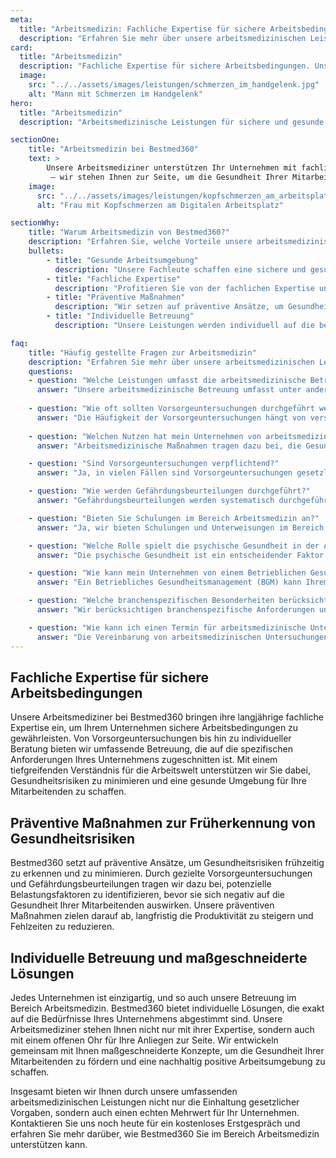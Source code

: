 ```yaml
---
meta:
  title: "Arbeitsmedizin: Fachliche Expertise für sichere Arbeitsbedingungen"
  description: "Erfahren Sie mehr über unsere arbeitsmedizinischen Leistungen, die für sichere und gesunde Arbeitsbedingungen in Ihrem Unternehmen sorgen. Unsere erfahrenen Ärzte bieten umfassende Betreuung und präventive Maßnahmen."
card:
  title: "Arbeitsmedizin"
  description: "Fachliche Expertise für sichere Arbeitsbedingungen. Unsere Arbeitsmediziner stehen Ihnen mit ihrem Fachwissen und ihrer Erfahrung zur Seite, um eine gesunde und sichere Arbeitsumgebung zu gewährleisten."
  image:
    src: "../../assets/images/leistungen/schmerzen_im_handgelenk.jpg"
    alt: "Mann mit Schmerzen im Handgelenk"
hero:
  title: "Arbeitsmedizin"
  description: "Arbeitsmedizinische Leistungen für sichere und gesunde Arbeitsbedingungen in Ihrem Unternehmen."

sectionOne:
    title: "Arbeitsmedizin bei Bestmed360"
    text: >
        Unsere Arbeitsmediziner unterstützen Ihr Unternehmen mit fachlicher Expertise und bieten umfassende Betreuung. Wir helfen Ihnen dabei, sichere Arbeitsbedingungen zu schaffen und präventive Maßnahmen zu etablieren. Ob Vorsorgeuntersuchungen, Gefährdungsbeurteilungen oder individuelle Beratung  
         – wir stehen Ihnen zur Seite, um die Gesundheit Ihrer Mitarbeitenden zu fördern.
    image:
      src: "../../assets/images/leistungen/kopfschmerzen_am_arbeitsplatz.jpg"
      alt: "Frau mit Kopfschmerzen am Digitalen Arbeitsplatz"

sectionWhy:
    title: "Warum Arbeitsmedizin von Bestmed360?"
    description: "Erfahren Sie, welche Vorteile unsere arbeitsmedizinischen Leistungen für Ihr Unternehmen bieten"
    bullets:
        - title: "Gesunde Arbeitsumgebung"
          description: "Unsere Fachleute schaffen eine sichere und gesunde Arbeitsumgebung für Ihre Mitarbeitenden."
        - title: "Fachliche Expertise"
          description: "Profitieren Sie von der fachlichen Expertise unserer erfahrenen Arbeitsmediziner."
        - title: "Präventive Maßnahmen"
          description: "Wir setzen auf präventive Ansätze, um Gesundheitsrisiken frühzeitig zu erkennen und zu minimieren."
        - title: "Individuelle Betreuung"
          description: "Unsere Leistungen werden individuell auf die betrieblichen Anforderungen Ihres Unternehmens abgestimmt."

faq:
    title: "Häufig gestellte Fragen zur Arbeitsmedizin"
    description: "Erfahren Sie mehr über unsere arbeitsmedizinischen Leistungen und erhalten Antworten auf häufig gestellte Fragen."
    questions:
    - question: "Welche Leistungen umfasst die arbeitsmedizinische Betreuung?"
      answer: "Unsere arbeitsmedizinische Betreuung umfasst unter anderem Vorsorgeuntersuchungen, Gefährdungsbeurteilungen und individuelle Beratung."
    
    - question: "Wie oft sollten Vorsorgeuntersuchungen durchgeführt werden?"
      answer: "Die Häufigkeit der Vorsorgeuntersuchungen hängt von verschiedenen Faktoren ab. Unsere Ärzte beraten Sie gerne individuell."
      
    - question: "Welchen Nutzen hat mein Unternehmen von arbeitsmedizinischen Maßnahmen?"
      answer: "Arbeitsmedizinische Maßnahmen tragen dazu bei, die Gesundheit Ihrer Mitarbeitenden zu erhalten, die Produktivität zu steigern und Fehlzeiten zu reduzieren. Ein gesundes Arbeitsumfeld führt zu motivierten Mitarbeitern und einer positiven Unternehmenskultur."

    - question: "Sind Vorsorgeuntersuchungen verpflichtend?"
      answer: "Ja, in vielen Fällen sind Vorsorgeuntersuchungen gesetzlich vorgeschrieben, um die Gesundheit der Beschäftigten zu schützen. Unsere Experten sorgen dafür, dass Ihr Unternehmen alle relevanten Vorschriften einhält."

    - question: "Wie werden Gefährdungsbeurteilungen durchgeführt?"
      answer: "Gefährdungsbeurteilungen werden systematisch durchgeführt, um potenzielle Risiken am Arbeitsplatz zu identifizieren. Unsere Spezialisten führen eine umfassende Analyse durch und entwickeln Maßnahmen zur Minimierung dieser Risiken."

    - question: "Bieten Sie Schulungen im Bereich Arbeitsmedizin an?"
      answer: "Ja, wir bieten Schulungen und Unterweisungen im Bereich Arbeitsmedizin an. Diese können vor Ort oder digital durchgeführt werden und helfen dabei, das Bewusstsein für gesundheitsrelevante Themen zu schärfen."

    - question: "Welche Rolle spielt die psychische Gesundheit in der Arbeitsmedizin?"
      answer: "Die psychische Gesundheit ist ein entscheidender Faktor in der Arbeitsmedizin. Wir legen großen Wert darauf, auch die psychischen Belastungen am Arbeitsplatz zu erfassen und entsprechende Maßnahmen zur Förderung der mentalen Gesundheit zu empfehlen."

    - question: "Wie kann mein Unternehmen von einem Betrieblichen Gesundheitsmanagement (BGM) profitieren?"
      answer: "Ein Betriebliches Gesundheitsmanagement (BGM) kann Ihrem Unternehmen vielfältige Vorteile bringen, darunter eine gesteigerte Mitarbeiterzufriedenheit, verbesserte Arbeitsbedingungen und eine Reduzierung von krankheitsbedingten Ausfällen. Unsere Experten beraten Sie gerne zu den Möglichkeiten."

    - question: "Welche branchenspezifischen Besonderheiten berücksichtigen Sie in der Arbeitsmedizin?"
      answer: "Wir berücksichtigen branchenspezifische Anforderungen und Risiken in unserer arbeitsmedizinischen Betreuung. Unsere Experten sind auf verschiedene Branchen spezialisiert und passen die Maßnahmen individuell an die Bedürfnisse Ihres Unternehmens an."

    - question: "Wie kann ich einen Termin für arbeitsmedizinische Untersuchungen vereinbaren?"
      answer: "Die Vereinbarung von arbeitsmedizinischen Untersuchungen ist einfach und unkompliziert. Kontaktieren Sie uns, um einen Termin zu vereinbaren, und wir finden gemeinsam die besten Lösungen für Ihr Unternehmen."
---
```


## Fachliche Expertise für sichere Arbeitsbedingungen

Unsere Arbeitsmediziner bei Bestmed360 bringen ihre langjährige fachliche Expertise ein, um Ihrem Unternehmen sichere Arbeitsbedingungen zu gewährleisten. Von Vorsorgeuntersuchungen bis hin zu individueller Beratung bieten wir umfassende Betreuung, die auf die spezifischen Anforderungen Ihres Unternehmens zugeschnitten ist. Mit einem tiefgreifenden Verständnis für die Arbeitswelt unterstützen wir Sie dabei, Gesundheitsrisiken zu minimieren und eine gesunde Umgebung für Ihre Mitarbeitenden zu schaffen.

## Präventive Maßnahmen zur Früherkennung von Gesundheitsrisiken

Bestmed360 setzt auf präventive Ansätze, um Gesundheitsrisiken frühzeitig zu erkennen und zu minimieren. Durch gezielte Vorsorgeuntersuchungen und Gefährdungsbeurteilungen tragen wir dazu bei, potenzielle Belastungsfaktoren zu identifizieren, bevor sie sich negativ auf die Gesundheit Ihrer Mitarbeitenden auswirken. Unsere präventiven Maßnahmen zielen darauf ab, langfristig die Produktivität zu steigern und Fehlzeiten zu reduzieren.

## Individuelle Betreuung und maßgeschneiderte Lösungen

Jedes Unternehmen ist einzigartig, und so auch unsere Betreuung im Bereich Arbeitsmedizin. Bestmed360 bietet individuelle Lösungen, die exakt auf die Bedürfnisse Ihres Unternehmens abgestimmt sind. Unsere Arbeitsmediziner stehen Ihnen nicht nur mit ihrer Expertise, sondern auch mit einem offenen Ohr für Ihre Anliegen zur Seite. Wir entwickeln gemeinsam mit Ihnen maßgeschneiderte Konzepte, um die Gesundheit Ihrer Mitarbeitenden zu fördern und eine nachhaltig positive Arbeitsumgebung zu schaffen.

Insgesamt bieten wir Ihnen durch unsere umfassenden arbeitsmedizinischen Leistungen nicht nur die Einhaltung gesetzlicher Vorgaben, sondern auch einen echten Mehrwert für Ihr Unternehmen. Kontaktieren Sie uns noch heute für ein kostenloses Erstgespräch und erfahren Sie mehr darüber, wie Bestmed360 Sie im Bereich Arbeitsmedizin unterstützen kann.
